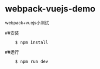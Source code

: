 # webpack-vuejs-demo
webpack+vuejs小测试

##安装
<pre>
    $ npm install
</pre>

##运行
<pre>
    $ npm run dev
</pre>